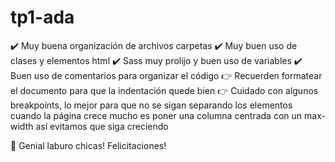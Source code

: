 # tp1-ada

✔️  Muy buena organización de archivos carpetas
✔️  Muy buen uso de clases y elementos html
✔️  Sass muy prolijo y buen uso de variables
✔️  Buen uso de comentarios para organizar el código
👉  Recuerden formatear el documento para que la indentación quede bien
👉  Cuidado con algunos breakpoints, lo mejor para que no se sigan separando los elementos cuando la página crece mucho es poner una columna centrada con un max-width así evitamos que siga creciendo   

🎉  Genial laburo chicas! Felicitaciones!